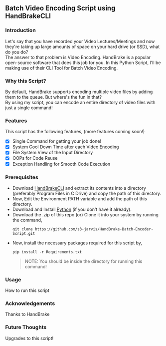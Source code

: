 ## Batch Video Encoding Script using HandBrakeCLI

### Introduction
Let's say that you have recorded your Video Lectures/Meetings and now they're taking up large amounts of space on your hard drive (or SSD), what do you do? <br />
The answer to that problem is Video Encoding. HandBrake is a popular open-source software that does this job for you. In this Python Script, I'll be making use of their CLI Tool for Batch Video Encoding.

### Why this Script?
By default, HandBrake supports encoding multiple video files by adding them to the queue. But where's the fun in that? <br />
By using my script, you can encode an entire directory of video files with just a single command!

### Features
This script has the following features, (more features coming soon!)
- [x] Single Command for getting your job done!
- [x] System Cool Down Time after each Video Encoding
- [x] File System View of the Input Directory
- [x] OOPs for Code Reuse
- [x] Exception Handling for Smooth Code Execution

### Prerequisites
- Download [HandBrakeCLI](https://handbrake.fr/rotation.php?file=HandBrakeCLI-1.4.1-win-x86_64.zip) and extract its contents into a directory (preferably Program Files in C Drive) and copy the path of this directory. 
- Now, Edit the Environment PATH variable and add the path of this directory. 
- Download and Install [Python](https://www.python.org/downloads/) (if you don't have it already).
- Download the .zip of this repo (or) Clone it into your system by running the command,
    ```
    git clone https://github.com/s3-jarvis/HandBrake-Batch-Encoder-Script.git
    ```
- Now, install the necessary packages required for this script by, 
    ```
    pip install -r Requirements.txt
    ```
    >NOTE: You should be inside the directory for running this command! 

### Usage
How to run this script

### Acknowledgements
Thanks to HandBrake

### Future Thoughts
Upgrades to this script!